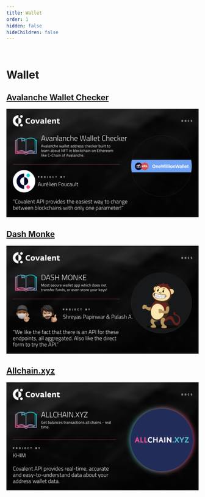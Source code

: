```yaml
---
title: Wallet
order: 1
hidden: false
hideChildren: false
---
```




&nbsp;
# Wallet 

## [Avalanche Wallet Checker](./omw-awc)
[![Avalanche Wallet Checker](../images/omw-awc.png)](./omw-awc)

## [Dash Monke](./dash-monke)
[![Dash Monke](../images/dashmonke-banner.png)](./dash-monke)

## [Allchain.xyz](./allchain-xyz)
[![Allchain](../images/allchain-xyz.png)](./allchain-xyz)



